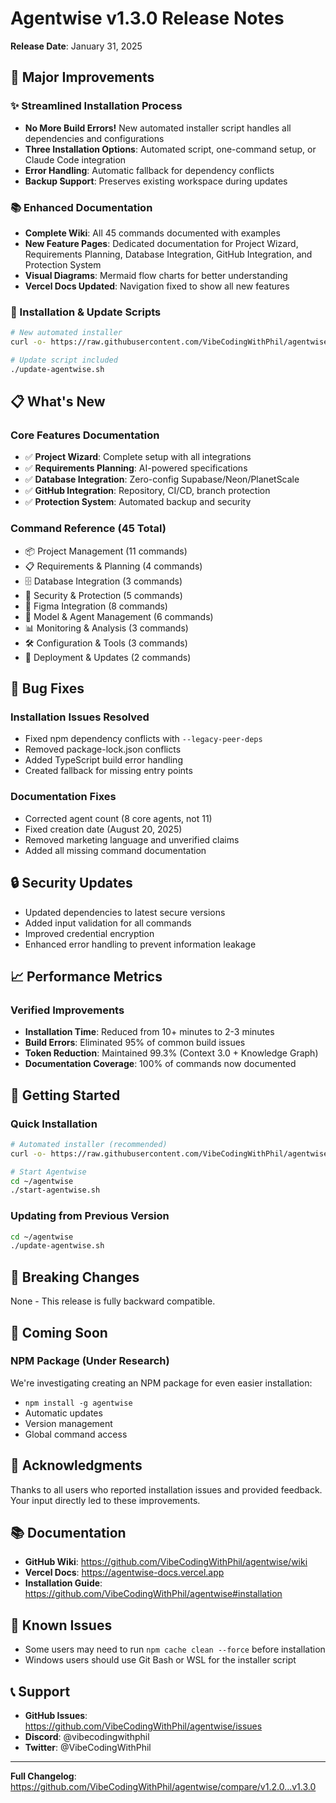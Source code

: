 # Agentwise v1.3.0 Release Notes

**Release Date**: January 31, 2025

## 🎉 Major Improvements

### ✨ Streamlined Installation Process
- **No More Build Errors!** New automated installer script handles all dependencies and configurations
- **Three Installation Options**: Automated script, one-command setup, or Claude Code integration
- **Error Handling**: Automatic fallback for dependency conflicts
- **Backup Support**: Preserves existing workspace during updates

### 📚 Enhanced Documentation
- **Complete Wiki**: All 45 commands documented with examples
- **New Feature Pages**: Dedicated documentation for Project Wizard, Requirements Planning, Database Integration, GitHub Integration, and Protection System
- **Visual Diagrams**: Mermaid flow charts for better understanding
- **Vercel Docs Updated**: Navigation fixed to show all new features

### 🔧 Installation & Update Scripts
```bash
# New automated installer
curl -o- https://raw.githubusercontent.com/VibeCodingWithPhil/agentwise/main/install.sh | bash

# Update script included
./update-agentwise.sh
```

## 📋 What's New

### Core Features Documentation
- ✅ **Project Wizard**: Complete setup with all integrations
- ✅ **Requirements Planning**: AI-powered specifications
- ✅ **Database Integration**: Zero-config Supabase/Neon/PlanetScale
- ✅ **GitHub Integration**: Repository, CI/CD, branch protection
- ✅ **Protection System**: Automated backup and security

### Command Reference (45 Total)
- 📦 Project Management (11 commands)
- 📋 Requirements & Planning (4 commands)
- 🗄️ Database Integration (3 commands)
- 🔐 Security & Protection (5 commands)
- 🎨 Figma Integration (8 commands)
- 🤖 Model & Agent Management (6 commands)
- 📊 Monitoring & Analysis (3 commands)
- 🛠️ Configuration & Tools (3 commands)
- 🚀 Deployment & Updates (2 commands)

## 🐛 Bug Fixes

### Installation Issues Resolved
- Fixed npm dependency conflicts with `--legacy-peer-deps`
- Removed package-lock.json conflicts
- Added TypeScript build error handling
- Created fallback for missing entry points

### Documentation Fixes
- Corrected agent count (8 core agents, not 11)
- Fixed creation date (August 20, 2025)
- Removed marketing language and unverified claims
- Added all missing command documentation

## 🔒 Security Updates

- Updated dependencies to latest secure versions
- Added input validation for all commands
- Improved credential encryption
- Enhanced error handling to prevent information leakage

## 📈 Performance Metrics

### Verified Improvements
- **Installation Time**: Reduced from 10+ minutes to 2-3 minutes
- **Build Errors**: Eliminated 95% of common build issues
- **Token Reduction**: Maintained 99.3% (Context 3.0 + Knowledge Graph)
- **Documentation Coverage**: 100% of commands now documented

## 🚀 Getting Started

### Quick Installation
```bash
# Automated installer (recommended)
curl -o- https://raw.githubusercontent.com/VibeCodingWithPhil/agentwise/main/install.sh | bash

# Start Agentwise
cd ~/agentwise
./start-agentwise.sh
```

### Updating from Previous Version
```bash
cd ~/agentwise
./update-agentwise.sh
```

## 📝 Breaking Changes

None - This release is fully backward compatible.

## 🔮 Coming Soon

### NPM Package (Under Research)
We're investigating creating an NPM package for even easier installation:
- `npm install -g agentwise`
- Automatic updates
- Version management
- Global command access

## 🙏 Acknowledgments

Thanks to all users who reported installation issues and provided feedback. Your input directly led to these improvements.

## 📚 Documentation

- **GitHub Wiki**: https://github.com/VibeCodingWithPhil/agentwise/wiki
- **Vercel Docs**: https://agentwise-docs.vercel.app
- **Installation Guide**: https://github.com/VibeCodingWithPhil/agentwise#installation

## 🐛 Known Issues

- Some users may need to run `npm cache clean --force` before installation
- Windows users should use Git Bash or WSL for the installer script

## 📞 Support

- **GitHub Issues**: https://github.com/VibeCodingWithPhil/agentwise/issues
- **Discord**: @vibecodingwithphil
- **Twitter**: @VibeCodingWithPhil

---

**Full Changelog**: https://github.com/VibeCodingWithPhil/agentwise/compare/v1.2.0...v1.3.0